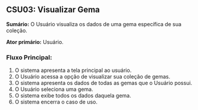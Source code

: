 ## CSU03: Visualizar Gema

**Sumário:** O Usuário visualiza os dados de uma gema específica de sua coleção.

**Ator primário:** Usuário.

### Fluxo Principal:
1. O sistema apresenta a tela principal ao usuário.
2. O Usuário acessa a opção de visualizar sua coleção de gemas.
3. O sistema apresenta os dados de todas as gemas que o Usuário possui.
4. O Usuário seleciona uma gema.
5. O sistema exibe todos os dados daquela gema.
6. O sistema encerra o caso de uso.
